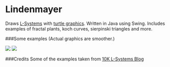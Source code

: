 Lindenmayer
=
Draws [L-Systems](http://en.wikipedia.org/wiki/L-systems) with [turtle graphics](http://en.wikipedia.org/wiki/Turtle_graphics). Written in Java using Swing.
Includes examples of fractal plants, koch curves, sierpinski triangles and more.

###Some examples
(Actual graphics are smoother.)

![](http://i.minus.com/iVXDbBlXBVx6B.gif)
![](http://i.minus.com/ibxukzAzfzw6Qm.gif)

###Credits
Some of the examples taken from [10K L-Systems Blog](http://10klsystems.wordpress.com/examples/)